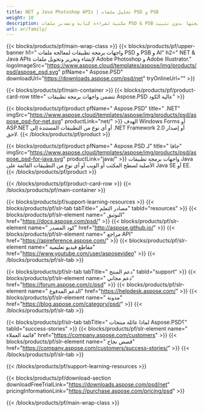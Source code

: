```yaml
---
title: NET و Java Photoshop APIs | تحليل ملفات PSD و PSB
weight: 10
description: مكتبة لقراءة كتابة وتصدير ملفات PSD & PSB على منصات متعددة. استخراج الطبقات ومعالجتها بدون تثبيت Photoshop.
url: ar/family/
---
```


{{< blocks/products/pf/main-wrap-class >}}
{{< blocks/products/pf/upper-banner h1=" واجهات برمجة تطبيقات لمعالجة ملفات PSD و PSB و AI" h2=" NET & Java APIs لإنشاء وتحرير وتحويل ملفات Adobe Photoshop و Adobe Illustrator." logoImageSrc="https://www.aspose.cloud/templates/aspose/img/products/psd/aspose_psd.svg" pfName=" Aspose.PSD" downloadUrl="https://downloads.aspose.com/psd/net" tryOnlineUrl="" >}}

{{< blocks/products/pf/main-container >}}
{{< blocks/products/pf/product-card-row title=" تتضمن واجهات برمجة تطبيقات Aspose.PSD عالية الكود" >}}

{{< blocks/products/pf/product pfName=" Aspose.PSD" title=" .NET" imgSrc="https://www.aspose.cloud/templates/aspose/img/products/psd/aspose_psd-for-net.svg" productLink="net/" >}}
الهدف Windows Forms أو ASP.NET أو أي نوع من التطبيقات المستندة إلى .NET Framework 2.0 أو إصدار لاحق.
{{< /blocks/products/pf/product >}}

{{< blocks/products/pf/product pfName=" Aspose.PSD لـ" title=" جافا" imgSrc="https://www.aspose.cloud/templates/aspose/img/products/psd/aspose_psd-for-java.svg" productLink="java/" >}}
واجهات برمجة تطبيقات Java الأصلية لسطح المكتب أو الويب أو أي نوع من التطبيقات القائمة على Java SE أو EE.
{{< /blocks/products/pf/product >}}

{{< /blocks/products/pf/product-card-row >}}
{{< /blocks/products/pf/main-container >}}

{{< blocks/products/pf/support-learning-resources >}}
{{< blocks/products/pf/slr-tab tabTitle=" مصادر التعلم" tabId="resources" >}}
{{< blocks/products/pf/slr-element name=" التوثيق" href="https://docs.aspose.com/psd/" >}}
{{< blocks/products/pf/slr-element name=" كود المصدر" href="http://aspose.github.io/" >}}
{{< blocks/products/pf/slr-element name=" مراجع API" href="https://apireference.aspose.com/" >}}
{{< blocks/products/pf/slr-element name=" مقاطع فيديو تعليمية" href="https://www.youtube.com/user/asposevideo" >}}
{{< /blocks/products/pf/slr-tab >}}

{{< blocks/products/pf/slr-tab tabTitle=" دعم المنتج" tabId="support" >}}
{{< blocks/products/pf/slr-element name=" دعم مجاني" href="https://forum.aspose.com/c/psd" >}}
{{< blocks/products/pf/slr-element name=" الدعم المدفوع" href="https://helpdesk.aspose.com/" >}}
{{< blocks/products/pf/slr-element name=" مدونة" href="https://blog.aspose.com/category/psd/" >}}
{{< /blocks/products/pf/slr-tab >}}

{{< blocks/products/pf/slr-tab tabTitle=" لماذا عائلة منتجات Aspose.PSD؟" tabId="success-stories" >}}
{{< blocks/products/pf/slr-element name=" قائمة العملاء" href="https://company.aspose.com/customers" >}}
{{< blocks/products/pf/slr-element name=" قصص نجاح" href="https://company.aspose.com/customers/success-stories/" >}}
{{< /blocks/products/pf/slr-tab >}}

{{< /blocks/products/pf/support-learning-resources >}}

{{< blocks/products/pf/download-section downloadFreeTrialLink="https://downloads.aspose.com/psd/net" pricingInformationLink="https://purchase.aspose.com/pricing/psd" >}}

{{< /blocks/products/pf/main-wrap-class >}}
